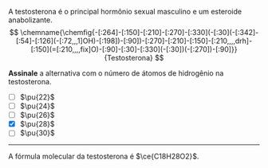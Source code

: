 A testosterona é o principal hormônio sexual masculino e um esteroide anabolizante.
$$
   \chemname{\chemfig{-[:264]-[:150]-[:210]-[:270]-[:330](-[:30](-[:342]-[:54]-[:126](-[:72,,,1]OH)-[:198])-[:90])-[:270]-[:210]-[:150]-[:210,,,,drh]-[:150](=[:210,,,,fix]O)-[:90]-[:30]-[:330](-[:30])(-[:270])-[:90]}}{Testosterona}
$$

**Assinale** a alternativa com o número de átomos de hidrogênio na testosterona.

- [ ] $\pu{22}$
- [ ] $\pu{24}$
- [ ] $\pu{26}$
- [x] $\pu{28}$
- [ ] $\pu{30}$

---

A fórmula molecular da testosterona é $\ce{C18H28O2}$.
